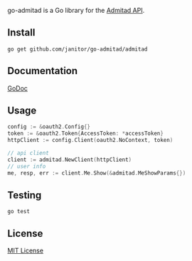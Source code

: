 go-admitad is a Go library for the [Admitad API](https://developers.admitad.com/en/).


## Install

    go get github.com/janitor/go-admitad/admitad

## Documentation

[GoDoc](https://godoc.org/github.com/janitor/go-admitad/admitad)

## Usage

```go
config := &oauth2.Config{}
token := &oauth2.Token{AccessToken: *accessToken}
httpClient := config.Client(oauth2.NoContext, token)

// api client
client := admitad.NewClient(httpClient)
// user info
me, resp, err := client.Me.Show(&admitad.MeShowParams{})
```

## Testing

    go test

## License

[MIT License](LICENSE)